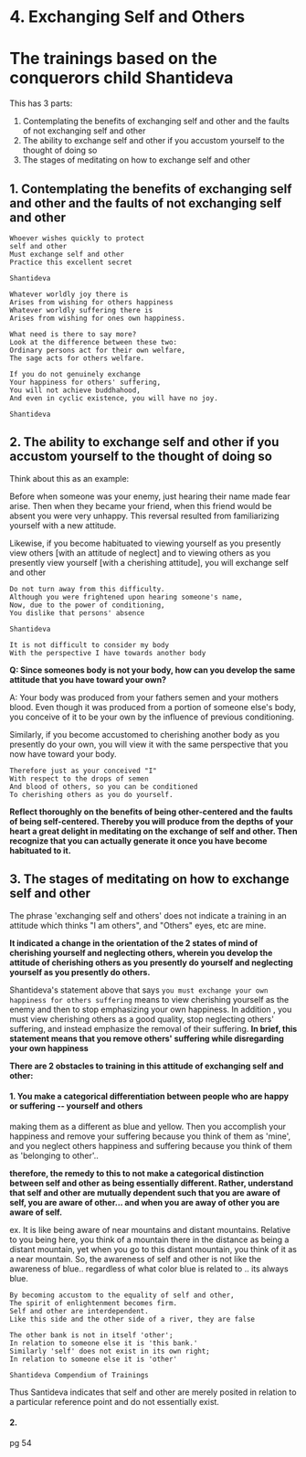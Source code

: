 # 4. Exchanging Self and Others

# The trainings based on the conquerors child Shantideva

This has 3 parts:

1. Contemplating the benefits of exchanging self and other and the faults of not exchanging self and other
2. The ability to exchange self and other if you accustom yourself to the thought of doing so
3. The stages of meditating on how to exchange self and other

## 1. Contemplating the benefits of exchanging self and other and the faults of not exchanging self and other

```
Whoever wishes quickly to protect
self and other
Must exchange self and other
Practice this excellent secret

Shantideva
```

```
Whatever worldly joy there is
Arises from wishing for others happiness
Whatever worldly suffering there is
Arises from wishing for ones own happiness.

What need is there to say more?
Look at the difference between these two:
Ordinary persons act for their own welfare,
The sage acts for others welfare.

If you do not genuinely exchange
Your happiness for others' suffering,
You will not achieve buddhahood,
And even in cyclic existence, you will have no joy.

Shantideva
```

## 2. The ability to exchange self and other if you accustom yourself to the thought of doing so

Think about this as an example:

Before when someone was your enemy, just hearing their name made fear arise. Then when they became your friend, when this friend would be absent you were very unhappy. This reversal resulted from familiarizing yourself with a new attitude.

Likewise, if you become habituated to viewing yourself as you presently view others [with an attitude of neglect] and to viewing others as you presently view yourself [with a cherishing attitude], you will exchange self and other

```
Do not turn away from this difficulty.
Although you were frightened upon hearing someone's name,
Now, due to the power of conditioning,
You dislike that persons' absence

Shantideva
```

```
It is not difficult to consider my body
With the perspective I have towards another body
```

**Q: Since someones body is not your body, how can you develop the same attitude that you have toward your own?**

A: Your body was produced from your fathers semen and your mothers blood. Even though it was produced from a portion of someone else's body, you conceive of it to be your own by the influence of previous conditioning.

Similarly, if you become accustomed to cherishing another body as you presently do your own, you will view it with the same perspective that you now have toward your body.

```
Therefore just as your conceived "I"
With respect to the drops of semen
And blood of others, so you can be conditioned
To cherishing others as you do yourself.
```

**Reflect thoroughly on the benefits of being other-centered and the faults of being self-centered. Thereby you will produce from the depths of your heart a great delight in meditating on the exchange of self and other. Then recognize that you can actually generate it once you have become habituated to it.**

## 3. The stages of meditating on how to exchange self and other

The phrase 'exchanging self and others' does not indicate a training in an attitude which thinks "I am others", and "Others" eyes, etc are mine.

**It indicated a change in the orientation of the 2 states of mind of cherishing yourself and neglecting others, wherein you develop the attitude of cherishing others as you presently do yourself and neglecting yourself as you presently do others.**

Shantideva's statement above that says `you must exchange your own happiness for others suffering` means to view cherishing yourself as the enemy and then to stop emphasizing your own happiness. In addition , you must view cherishing others as a good quality, stop neglecting others' suffering, and instead emphasize the removal of their suffering. **In brief, this statement means that you remove others' suffering while disregarding your own happiness**

**There are 2 obstacles to training in this attitude of exchanging self and other:**

####  1. You make a categorical differentiation between people who are happy or suffering -- yourself and others 

making them as a different as blue and yellow. Then you accomplish your happiness and remove your suffering because you think of them as 'mine', and you neglect others happiness and suffering because you think of them as 'belonging to other'.. 

**therefore, the remedy to this to not make a categorical distinction between self and other 
as being essentially different. Rather, understand that self and other are mutually dependent such that you are aware of self, you are aware of other... and when you are away of other you are aware of self.**

ex. It is like being aware of near mountains and distant mountains. Relative to you being here, you think of a mountain there in the distance as being a distant mountain, yet when you go to this distant mountain, you think of it as a near mountain. So, the awareness of self and other is not like the awareness of blue.. regardless of what color blue is related to .. its always blue.

```
By becoming accustom to the equality of self and other,
The spirit of enlightenment becomes firm.
Self and other are interdependent.
Like this side and the other side of a river, they are false

The other bank is not in itself 'other';
In relation to someone else it is 'this bank.'
Similarly 'self' does not exist in its own right;
In relation to someone else it is 'other'

Shantideva Compendium of Trainings
```

Thus Santideva indicates that self and other are merely posited in relation to a particular reference point and do not essentially exist.

#### 2.

pg 54